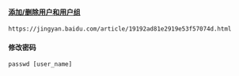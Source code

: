 #### [添加/删除用户和用户组](https://jingyan.baidu.com/article/19192ad81e2919e53f57074d.html)

```http
https://jingyan.baidu.com/article/19192ad81e2919e53f57074d.html
```

#### 修改密码

```shell
passwd [user_name]
```


